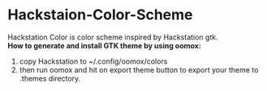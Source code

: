 # Hackstaion-Color-Scheme
Hackstation Color is color scheme inspired by Hackstation gtk.<br/>
<strong>How to generate and install GTK theme by using oomox:</strong>
<ol>
<li>copy Hackstation to ~/.config/oomox/colors</li>
<li>then run oomox and hit on export theme button to export your theme to .themes directory.</li>
</ol>

